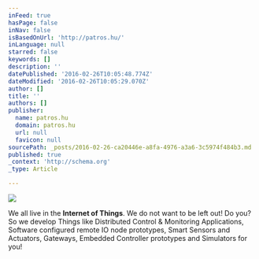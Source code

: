 ```yaml
---
inFeed: true
hasPage: false
inNav: false
isBasedOnUrl: 'http://patros.hu/'
inLanguage: null
starred: false
keywords: []
description: ''
datePublished: '2016-02-26T10:05:48.774Z'
dateModified: '2016-02-26T10:05:29.070Z'
author: []
title: ''
authors: []
publisher:
  name: patros.hu
  domain: patros.hu
  url: null
  favicon: null
sourcePath: _posts/2016-02-26-ca20446e-a8fa-4976-a3a6-3c5974f484b3.md
published: true
_context: 'http://schema.org'
_type: Article

---
```

![](http://patros.hu/siteimages/in-car-network_small.jpg)

We all live in the **Internet of Things**. We do not want to be left out! Do you? 
So we develop Things like Distributed Control & Monitoring Applications,
Software configured remote IO node prototypes, Smart Sensors and Actuators, Gateways, Embedded Controller prototypes and Simulators for you!